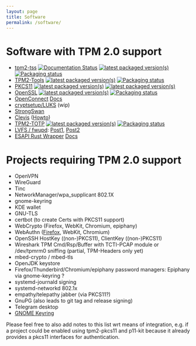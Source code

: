 ```yaml
---
layout: page
title: Software
permalink: /software/
---
```


<script>
  ((window.gitter = {}).chat = {}).options = {
    room: 'tpm2-software/community'
  };
</script>
<script src="https://sidecar.gitter.im/dist/sidecar.v1.js" async defer></script>

# Software with TPM 2.0 support
- [tpm2-tss](https://github.com/tpm2-software/tpm2-tss) [![Documentation Status](https://readthedocs.org/projects/tpm2-tss/badge/?version=latest)](https://tpm2-tss.readthedocs.io/en/latest/?badge=latest) [![latest packaged version(s)](https://repology.org/badge/latest-versions/tpm2-tss.svg)](https://repology.org/project/tpm2-tss/versions)  [![Packaging status](https://repology.org/badge/tiny-repos/tpm2-tss.svg)](https://repology.org/project/tpm2-tss/versions)
- [TPM2-Tools](https://github.com/tpm2-software/tpm2-tools) [![latest packaged version(s)](https://repology.org/badge/latest-versions/tpm2-tools.svg)](https://repology.org/project/tpm2-tools/versions) [![Packaging status](https://repology.org/badge/tiny-repos/tpm2-tools.svg)](https://repology.org/project/tpm2-tools/versions)
- [PKCS11](https://github.com/tpm2-software/tpm2-pkcs11) [![latest packaged version(s)](https://repology.org/badge/latest-versions/tpm2-pkcs11.svg)](https://repology.org/project/tpm2-pkcs11/versions) [![latest packaged version(s)](https://repology.org/badge/latest-versions/tpm2-pkcs11.svg)](https://repology.org/project/tpm2-pkcs11/versions)
- [OpenSSL](https://github.com/tpm2-software/tpm2-tss-engine) [![latest packaged version(s)](https://repology.org/badge/latest-versions/tpm2-tss-engine.svg)](https://repology.org/project/tpm2-tss-engine/versions) [![Packaging status](https://repology.org/badge/tiny-repos/tpm2-tss-engine.svg)](https://repology.org/project/tpm2-tss-engine/versions)
- [OpenConnect](http://git.infradead.org/users/dwmw2/openconnect.git/) [Docs](http://www.infradead.org/openconnect/tpm.html)
- [cryptsetup/LUKS](https://gitlab.com/cryptsetup/cryptsetup/merge_requests/51) (wip)
- [StrongSwan](https://wiki.strongswan.org/projects/strongswan/wiki/TPMPlugin)
- [Clevis](https://github.com/latchset/clevis) ([Howto](https://blog.dowhile0.org/2017/10/18/automatic-luks-volumes-unlocking-using-a-tpm2-chip/))
- [TPM2-TOTP](https://github.com/tpm2-software/tpm2-totp) [![latest packaged version(s)](https://repology.org/badge/latest-versions/tpm2-totp.svg)](https://repology.org/project/tpm2-totp/versions) [![Packaging status](https://repology.org/badge/tiny-repos/tpm2-totp.svg)](https://repology.org/project/tpm2-totp/versions)
- [LVFS / fwupd](https://fwupd.org/): [Post1](https://blogs.gnome.org/hughsie/2018/12/14/firmware-attestation/), [Post2](https://blogs.gnome.org/hughsie/2019/04/10/using-a-client-certificate-to-set-the-attestation-checksum/)
- [ESAPI Rust Wrapper](https://crates.io/crates/tss-esapi) [Docs](https://docs.rs/tss-esapi/1.0.1/tss_esapi/)

# Projects requiring TPM 2.0 support
- OpenVPN
- WireGuard
- Tinc
- NetworkManager/wpa_supplicant 802.1X
- gnome-keyring
- KDE wallet
- GNU-TLS
- certbot (to create Certs with PKCS11 support)
- WebCrypto (Firefox, WebKit, Chromium, epiphany)
- WebAuthn ([Firefox](https://github.com/mozilla/gecko-dev/tree/master/dom/webauthn), WebKit, Chromium)
- OpenSSH HostKey ((non-)PKCS11), ClientKey ((non-)PKCS11)
- Wireshark TPM Cmd/Rsp/Buffer with TCTI-PCAP module or /dev/tpmrm0 sniffing (partial, TPM-Headers only yet)
- mbed-crypto / mbed-tls
- OpenJDK keystore
- Firefox/Thunderbird/Chromium/epiphany password managers: Epiphany via gnome-keyring ?
- systemd-journald signing
- systemd-networkd 802.1x
- empathy/telepathy jabber (via PKCS11?)
- GnuPG (also leads to git tag and release signing)
- Telegram desktop
- [GNOME Keyring](https://wiki.gnome.org/Projects/GnomeKeyring/SecurityFAQ#I_have_a_TPM_.28Trusted_Platform_Module.29_chip_on_my_machine._Can_I_use_it_to_protect_my_passwords.3F)

Please feel free to also add notes to this list wrt means of integration, e.g. if a project could be enabled using tpm2-pkcs11 and p11-kit because it already provides a pkcs11 interfaces for authentication.
